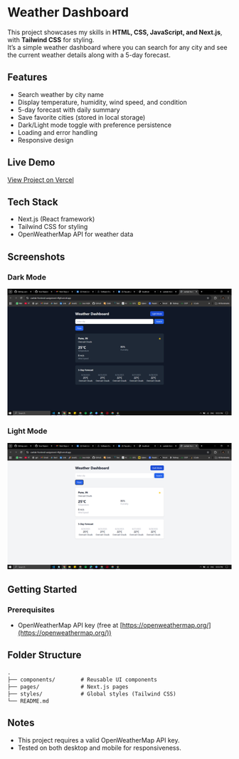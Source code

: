 # Weather Dashboard

This project showcases my skills in **HTML, CSS, JavaScript, and Next.js**, with **Tailwind CSS** for styling.  
It’s a simple weather dashboard where you can search for any city and see the current weather details along with a 5-day forecast.  
 


## Features
- Search weather by city name  
- Display temperature, humidity, wind speed, and condition  
- 5-day forecast with daily summary  
- Save favorite cities (stored in local storage)  
- Dark/Light mode toggle with preference persistence  
- Loading and error handling  
- Responsive design

## Live Demo
[View Project on Vercel](https://cavitak-frontend-aasignment-4fg9.vercel.app/)


## Tech Stack
- Next.js (React framework)  
- Tailwind CSS for styling  
- OpenWeatherMap API for weather data


## Screenshots

### Dark Mode
![App Screenshot - Dark Mode](dark.png)

### Light Mode
![App Screenshot - Light Mode](light.png)



## Getting Started

### Prerequisites
- OpenWeatherMap API key (free at [https://openweathermap.org/](https://openweathermap.org/))  


## Folder Structure

```
.
├── components/        # Reusable UI components
├── pages/             # Next.js pages
├── styles/            # Global styles (Tailwind CSS)
└── README.md
```


## Notes

* This project requires a valid OpenWeatherMap API key.
* Tested on both desktop and mobile for responsiveness.
